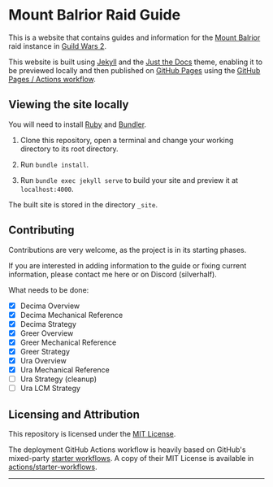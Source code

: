 # Mount Balrior Raid Guide

This is a website that contains guides and information for the [Mount Balrior](https://wiki.guildwars2.com/wiki/Mount_Balrior) raid instance in [Guild Wars 2](https://www.guildwars2.com).

This website is built using [Jekyll] and the [Just the Docs] theme, enabling it to be previewed locally and then published on [GitHub Pages] using the [GitHub Pages / Actions workflow].

## Viewing the site locally

You will need to install [Ruby](https://www.ruby-lang.org) and [Bundler].

1.  Clone this repository, open a terminal and change your working directory to its root directory.

2.  Run `bundle install`.

3.  Run `bundle exec jekyll serve` to build your site and preview it at `localhost:4000`.

The built site is stored in the directory `_site`.

## Contributing

Contributions are very welcome, as the project is in its starting phases.

If you are interested in adding information to the guide or fixing current information, please contact me here or on Discord (silverhalf).

What needs to be done:
- [x] Decima Overview
- [x] Decima Mechanical Reference
- [x] Decima Strategy
- [x] Greer Overview
- [x] Greer Mechanical Reference
- [x] Greer Strategy
- [x] Ura Overview
- [x] Ura Mechanical Reference
- [ ] Ura Strategy (cleanup)
- [ ] Ura LCM Strategy

## Licensing and Attribution

This repository is licensed under the [MIT License].

The deployment GitHub Actions workflow is heavily based on GitHub's mixed-party [starter workflows]. A copy of their MIT License is available in [actions/starter-workflows].

----


[Jekyll]: https://jekyllrb.com
[Just the Docs]: https://just-the-docs.github.io/just-the-docs/
[GitHub Pages]: https://docs.github.com/en/pages
[GitHub Pages / Actions workflow]: https://github.blog/changelog/2022-07-27-github-pages-custom-github-actions-workflows-beta/
[Bundler]: https://bundler.io
[MIT License]: https://en.wikipedia.org/wiki/MIT_License
[starter workflows]: https://github.com/actions/starter-workflows/blob/main/pages/jekyll.yml
[actions/starter-workflows]: https://github.com/actions/starter-workflows/blob/main/LICENSE
